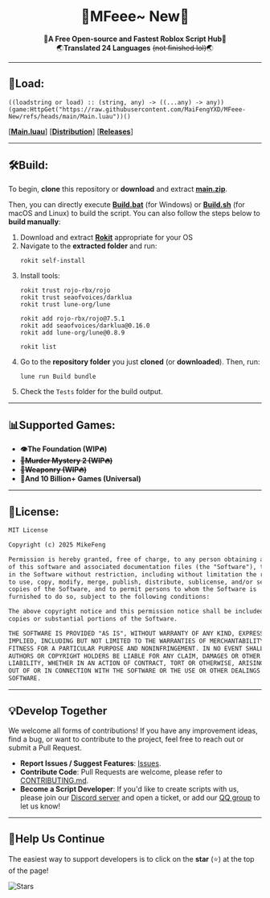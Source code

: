 <div align="center">
    <h1>🎉MFeee~ New🎉</h1>
    🚀<b>A Free Open-source and Fastest Roblox Script Hub</b>🚀
    <br>
    🌏<b>Translated 24 Languages</b> <s>(not finished lol)</s>🌏
</div>

---

## 💾Load:

```luau
((loadstring or load) :: (string, any) -> ((...any) -> any))
(game:HttpGet("https://raw.githubusercontent.com/MaiFengYXD/MFeee-New/refs/heads/main/Main.luau"))()
```

[**[Main.luau](./Main.luau)**]  [**[Distribution](./Distribution)**]  [**[Releases](https://github.com/MaiFengYXD/MFeee-New/releases)**]

---

## 🛠️Build:
To begin, **clone** this repository or **download** and extract **[main.zip](https://github.com/MaiFengYXD/MFeee-New/archive/refs/heads/main.zip)**.

Then, you can directly execute **[Build.bat](./Build.bat)** (for Windows) or **[Build.sh](./Build.sh)** (for macOS and Linux) to build the script. You can also follow the steps below to **build manually**:

1. Download and extract **[Rokit](https://github.com/rojo-rbx/rokit/releases)** appropriate for your OS
2. Navigate to the **extracted folder** and run:
    ```
    rokit self-install
    ```
3. Install tools:
    ```
    rokit trust rojo-rbx/rojo
    rokit trust seaofvoices/darklua
    rokit trust lune-org/lune

    rokit add rojo-rbx/rojo@7.5.1
    rokit add seaofvoices/darklua@0.16.0
    rokit add lune-org/lune@0.8.9

    rokit list
    ```
4. Go to the **repository folder** you just **cloned** (or **downloaded**). Then, run:
    ```
    lune run Build bundle
    ```
5. Check the `Tests` folder for the build output.

---

## 📊Supported Games:
+ **👁️The Foundation (WIP🔥)**
+ **~~🔪Murder Mystery 2 (WIP🔥)~~**
+ **~~🔫Weaponry (WIP🔥)~~**
+ **🧩And 10 Billion+ Games (Universal)**

---

## 📝License:
```txt
MIT License

Copyright (c) 2025 MikeFeng

Permission is hereby granted, free of charge, to any person obtaining a copy
of this software and associated documentation files (the "Software"), to deal
in the Software without restriction, including without limitation the rights
to use, copy, modify, merge, publish, distribute, sublicense, and/or sell
copies of the Software, and to permit persons to whom the Software is
furnished to do so, subject to the following conditions:

The above copyright notice and this permission notice shall be included in all
copies or substantial portions of the Software.

THE SOFTWARE IS PROVIDED "AS IS", WITHOUT WARRANTY OF ANY KIND, EXPRESS OR
IMPLIED, INCLUDING BUT NOT LIMITED TO THE WARRANTIES OF MERCHANTABILITY,
FITNESS FOR A PARTICULAR PURPOSE AND NONINFRINGEMENT. IN NO EVENT SHALL THE
AUTHORS OR COPYRIGHT HOLDERS BE LIABLE FOR ANY CLAIM, DAMAGES OR OTHER
LIABILITY, WHETHER IN AN ACTION OF CONTRACT, TORT OR OTHERWISE, ARISING FROM,
OUT OF OR IN CONNECTION WITH THE SOFTWARE OR THE USE OR OTHER DEALINGS IN THE
SOFTWARE.
```

---

## 💡Develop Together
We welcome all forms of contributions! If you have any improvement ideas, find a bug, or want to contribute to the project, feel free to reach out or submit a Pull Request.

+ **Report Issues / Suggest Features**: [Issues](https://github.com/MaiFengYXD/MFeee-New/issues).
+ **Contribute Code**: Pull Requests are welcome, please refer to [CONTRIBUTING.md](./CONTRIBUTING.md).
+ **Become a Script Developer**: If you'd like to create scripts with us, please join our [Discord server](https://discord.gg/YBQUd8X8PK) and open a ticket, or add our [QQ group](https://qm.qq.com/q/T5SGKuVmgO) to let us know!

---

## 🎁Help Us Continue
The easiest way to support developers is to click on the **star** (⭐) at the top of the page!

![Stars](https://api.star-history.com/svg?repos=MaiFengYXD/MFeee-New&Date)
